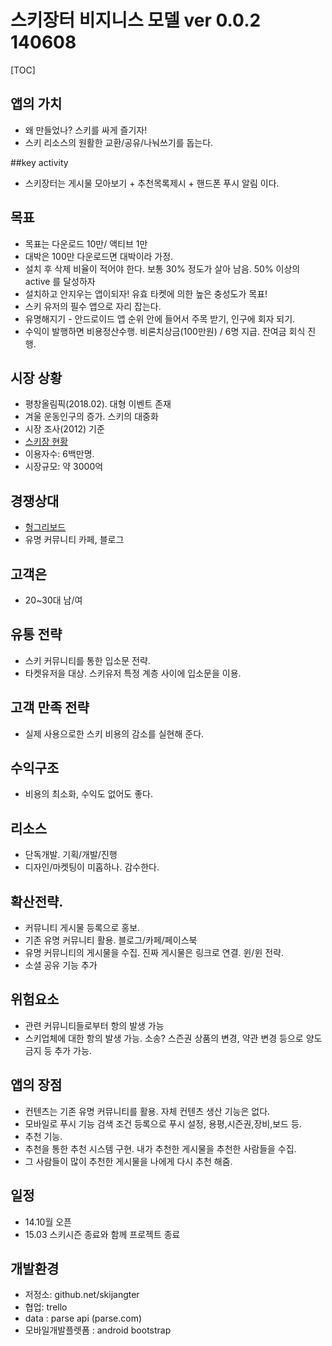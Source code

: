 

# 스키장터 비지니스 모델 ver 0.0.2 140608

[TOC]

## 앱의 가치
- 왜 만들었나? 스키를 싸게 즐기자!
- 스키 리소스의 원활한 교환/공유/나눠쓰기를 돕는다.

##key activity
- 스키장터는 게시물 모아보기 + 추천목록제시 + 핸드폰 푸시 알림 이다.

## 목표
- 목표는 다운로드 10만/ 액티브 1만
- 대박은 100만 다운로드면 대박이라 가정.
- 설치 후 삭제 비율이 적어야 한다. 보통 30% 정도가 살아 남음. 50% 이상의 active 를 달성하자
- 설치하고 안지우는 앱이되자! 유효 타켓에 의한 높은 충성도가 목표!
- 스키 유저의 필수 앱으로 자리 잡는다.
- 유명해지기 - 안드로이드 앱 순위 안에 들어서 주목 받기, 인구에 회자 되기.
- 수익이 발행하면 비용정산수행. 비론치상금(100만원) / 6명 지급. 잔여금 회식 진행.

## 시장 상황
- 평창올림픽(2018.02). 대형 이벤트 존재
- 겨울 운동인구의 증가. 스키의 대중화
- 시장 조사(2012) 기준
- [스키장 현황](http://www.tour.go.kr/stat/IS2/IS_ski_lst.asp)
- 이용자수: 6백만명.
- 시장규모: 약 3000억

## 경쟁상대
- [헝그리보드](http://www.hungryboarder.com/index.php?&mid=Openmarket11&search_target=title_content&search_keyword=%EA%B6%8C&document_srl=27353467)
- 유명 커뮤니티 카페, 블로그

## 고객은
- 20~30대 남/여

## 유통 전략 
- 스키 커뮤니티를 통한 입소문 전략.
- 타켓유저을 대상. 스키유저 특정 계층 사이에 입소문을 이용.

## 고객 만족 전략
- 실제 사용으로한 스키 비용의 감소를 실현해 준다.

## 수익구조
- 비용의 최소화, 수익도 없어도 좋다.

## 리소스 
- 단독개발. 기획/개발/진행
- 디자인/마켓팅이 미홉하나. 감수한다.

## 확산전략. 
- 커뮤니티 게시물 등록으로 홍보.
- 기존 유명 커뮤니티 활용. 블로그/카페/페이스북
- 유명 커뮤니티의 게시물을 수집. 진짜 게시물은 링크로 연결. 윈/윈 전략.
- 소셜 공유 기능 추가

## 위험요소
- 관련 커뮤니티들로부터 항의 발생 가능 
- 스키업체에 대한 항의 발생 가능. 소송? 스즌권 상품의 변경, 약관 변경 등으로 양도 금지 등 추가 가능.

## 앱의 장점
- 컨텐츠는 기존 유명 커뮤니티를 활용. 자체 컨텐츠 생산 기능은 없다. 
- 모바일로 푸시 기능 검색 조건 등록으로 푸시 설정, 용평,시즌권,장비,보드 등.
- 추천 기능.
 - 추천을 통한 추천 시스템 구현. 내가 추천한 게시물을 추천한 사람들을 수집.
 - 그 사람들이 많이 추천한 게시물을 나에게 다시 추천 해줌.

## 일정
- 14.10월 오픈
- 15.03 스키시즌 종료와 함께 프로젝트 종료

## 개발환경
- 저정소: github.net/skijangter
- 협업: trello
- data : parse api (parse.com)
- 모바일개발플렛폼 :  android bootstrap
